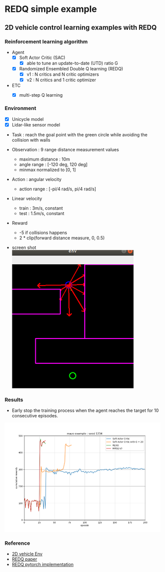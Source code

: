 # REDQ simple example

## 2D vehicle control learning examples with REDQ


### Reinforcement learning algorithm

- Agent
    - [x] Soft Actor Critic (SAC)
        - [x] able to tune an update-to-date (UTD) ratio G
    - [x] Randomized Ensembled Double Q learning (REDQ)
        - [x] v1 : N critics and N critic optimizers
        - [x] v2 : N critics and 1 critic optimizer
- ETC
    - [x] multi-step Q learning


### Environment
- [x] Unicycle model
- [x] Lidar-like sensor model

- Task : reach the goal point with the green circle while avoiding the collision with walls

- Observation : 9 range distance measurement values
    - maximum distance : 10m
    - angle range : [-120 deg, 120 deg]
    - minmax normalized to [0, 1]

- Action : angular velocity
    - action range : [-pi/4 rad/s, pi/4 rad/s]

- Linear velocity
    - train : 3m/s, constant
    - test : 1.5m/s, constant

- Reward
    - -5 if collisions happens
    - 2 * clip(forward distance measure, 0, 0.5) 

- screen shot  
![screenshot](./img/screenshot.png)


### Results

- Early stop the training process when the agent reaches the target for 10 consecutive episodes.

![comparison](./img/comparison_maze.png)


### Reference
- [2D vehicle Env](https://github.com/MorvanZhou/Reinforcement-learning-with-tensorflow)
- [REDQ paper](https://arxiv.org/abs/2101.05982)
- [REDQ pytorch implementation](https://github.com/BY571/Randomized-Ensembled-Double-Q-learning-REDQ-)